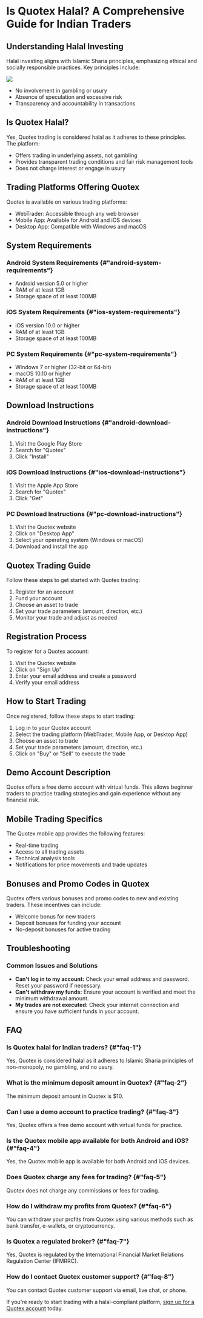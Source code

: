 # Is Quotex Halal? A Comprehensive Guide for Indian Traders

## Understanding Halal Investing

Halal investing aligns with Islamic Sharia principles, emphasizing
ethical and socially responsible practices. Key principles include:

[![](https://static.quotex.io/files/4_en/300_250.jpg)](https://traff.sbs/brokerqxlid)

-   No involvement in gambling or usury
-   Absence of speculation and excessive risk
-   Transparency and accountability in transactions

## Is Quotex Halal?

Yes, Quotex trading is considered halal as it adheres to these
principles. The platform:

-   Offers trading in underlying assets, not gambling
-   Provides transparent trading conditions and fair risk management
    tools
-   Does not charge interest or engage in usury

## Trading Platforms Offering Quotex

Quotex is available on various trading platforms:

-   WebTrader: Accessible through any web browser
-   Mobile App: Available for Android and iOS devices
-   Desktop App: Compatible with Windows and macOS

## System Requirements

### Android System Requirements {#"android-system-requirements"}

-   Android version 5.0 or higher
-   RAM of at least 1GB
-   Storage space of at least 100MB

### iOS System Requirements {#"ios-system-requirements"}

-   iOS version 10.0 or higher
-   RAM of at least 1GB
-   Storage space of at least 100MB

### PC System Requirements {#"pc-system-requirements"}

-   Windows 7 or higher (32-bit or 64-bit)
-   macOS 10.10 or higher
-   RAM of at least 1GB
-   Storage space of at least 100MB

## Download Instructions

### Android Download Instructions {#"android-download-instructions"}

1.  Visit the Google Play Store
2.  Search for "Quotex"
3.  Click "Install"

### iOS Download Instructions {#"ios-download-instructions"}

1.  Visit the Apple App Store
2.  Search for "Quotex"
3.  Click "Get"

### PC Download Instructions {#"pc-download-instructions"}

1.  Visit the Quotex website
2.  Click on "Desktop App"
3.  Select your operating system (Windows or macOS)
4.  Download and install the app

## Quotex Trading Guide

Follow these steps to get started with Quotex trading:

1.  Register for an account
2.  Fund your account
3.  Choose an asset to trade
4.  Set your trade parameters (amount, direction, etc.)
5.  Monitor your trade and adjust as needed

## Registration Process

To register for a Quotex account:

1.  Visit the Quotex website
2.  Click on "Sign Up"
3.  Enter your email address and create a password
4.  Verify your email address

## How to Start Trading

Once registered, follow these steps to start trading:

1.  Log in to your Quotex account
2.  Select the trading platform (WebTrader, Mobile App, or Desktop App)
3.  Choose an asset to trade
4.  Set your trade parameters (amount, direction, etc.)
5.  Click on "Buy" or "Sell" to execute the trade

## Demo Account Description

Quotex offers a free demo account with virtual funds. This allows
beginner traders to practice trading strategies and gain experience
without any financial risk.

## Mobile Trading Specifics

The Quotex mobile app provides the following features:

-   Real-time trading
-   Access to all trading assets
-   Technical analysis tools
-   Notifications for price movements and trade updates

## Bonuses and Promo Codes in Quotex

Quotex offers various bonuses and promo codes to new and existing
traders. These incentives can include:

-   Welcome bonus for new traders
-   Deposit bonuses for funding your account
-   No-deposit bonuses for active trading

## Troubleshooting

### Common Issues and Solutions

-   **Can\'t log in to my account:** Check your email address and
    password. Reset your password if necessary.
-   **Can\'t withdraw my funds:** Ensure your account is verified and
    meet the minimum withdrawal amount.
-   **My trades are not executed:** Check your internet connection and
    ensure you have sufficient funds in your account.

## FAQ

### Is Quotex halal for Indian traders? {#"faq-1"}

Yes, Quotex is considered halal as it adheres to Islamic Sharia
principles of non-monopoly, no gambling, and no usury.

### What is the minimum deposit amount in Quotex? {#"faq-2"}

The minimum deposit amount in Quotex is \$10.

### Can I use a demo account to practice trading? {#"faq-3"}

Yes, Quotex offers a free demo account with virtual funds for practice.

### Is the Quotex mobile app available for both Android and iOS? {#"faq-4"}

Yes, the Quotex mobile app is available for both Android and iOS
devices.

### Does Quotex charge any fees for trading? {#"faq-5"}

Quotex does not charge any commissions or fees for trading.

### How do I withdraw my profits from Quotex? {#"faq-6"}

You can withdraw your profits from Quotex using various methods such as
bank transfer, e-wallets, or cryptocurrency.

### Is Quotex a regulated broker? {#"faq-7"}

Yes, Quotex is regulated by the International Financial Market Relations
Regulation Center (IFMRRC).

### How do I contact Quotex customer support? {#"faq-8"}

You can contact Quotex customer support via email, live chat, or phone.

If you\'re ready to start trading with a halal-compliant platform, [sign
up for a Quotex
account](\%22https://broker-qx.pro/sign-up/?lid=1102511\%22) today.

